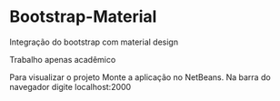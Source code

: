 # Bootstrap-Material
Integração do bootstrap com material design

Trabalho apenas acadêmico

Para visualizar o projeto
Monte a aplicação no NetBeans.
Na barra do navegador digite localhost:2000
